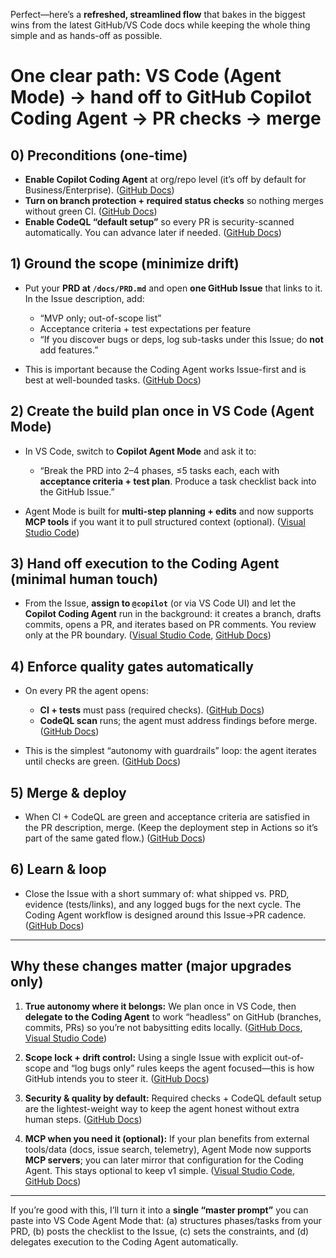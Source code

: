 Perfect—here’s a **refreshed, streamlined flow** that bakes in the biggest wins from the latest GitHub/VS Code docs while keeping the whole thing simple and as hands-off as possible.

# One clear path: VS Code (Agent Mode) → hand off to GitHub Copilot Coding Agent → PR checks → merge

## 0) Preconditions (one-time)

* **Enable Copilot Coding Agent** at org/repo level (it’s off by default for Business/Enterprise). ([GitHub Docs][1])
* **Turn on branch protection + required status checks** so nothing merges without green CI. ([GitHub Docs][2])
* **Enable CodeQL “default setup”** so every PR is security-scanned automatically. You can advance later if needed. ([GitHub Docs][3])

## 1) Ground the scope (minimize drift)

* Put your **PRD at `/docs/PRD.md`** and open **one GitHub Issue** that links to it. In the Issue description, add:

  * “MVP only; out-of-scope list”
  * Acceptance criteria + test expectations per feature
  * “If you discover bugs or deps, log sub-tasks under this Issue; do **not** add features.”
* This is important because the Coding Agent works Issue-first and is best at well-bounded tasks. ([GitHub Docs][4])

## 2) Create the build plan once in VS Code (Agent Mode)

* In VS Code, switch to **Copilot Agent Mode** and ask it to:

  * “Break the PRD into 2–4 phases, ≤5 tasks each, each with **acceptance criteria + test plan**. Produce a task checklist back into the GitHub Issue.”
* Agent Mode is built for **multi-step planning + edits** and now supports **MCP tools** if you want it to pull structured context (optional). ([Visual Studio Code][5])

## 3) Hand off execution to the **Coding Agent** (minimal human touch)

* From the Issue, **assign to `@copilot`** (or via VS Code UI) and let the **Copilot Coding Agent** run in the background: it creates a branch, drafts commits, opens a PR, and iterates based on PR comments. You review only at the PR boundary. ([Visual Studio Code][6], [GitHub Docs][4])

## 4) Enforce quality gates automatically

* On every PR the agent opens:

  * **CI + tests** must pass (required checks). ([GitHub Docs][7])
  * **CodeQL scan** runs; the agent must address findings before merge. ([GitHub Docs][8])
* This is the simplest “autonomy with guardrails” loop: the agent iterates until checks are green. ([GitHub Docs][9])

## 5) Merge & deploy

* When CI + CodeQL are green and acceptance criteria are satisfied in the PR description, merge. (Keep the deployment step in Actions so it’s part of the same gated flow.) ([GitHub Docs][7])

## 6) Learn & loop

* Close the Issue with a short summary of: what shipped vs. PRD, evidence (tests/links), and any logged bugs for the next cycle. The Coding Agent workflow is designed around this Issue→PR cadence. ([GitHub Docs][4])

---

## Why these changes matter (major upgrades only)

1. **True autonomy where it belongs:** We plan once in VS Code, then **delegate to the Coding Agent** to work “headless” on GitHub (branches, commits, PRs) so you’re not babysitting edits locally. ([GitHub Docs][9], [Visual Studio Code][6])

2. **Scope lock + drift control:** Using a single Issue with explicit out-of-scope and “log bugs only” rules keeps the agent focused—this is how GitHub intends you to steer it. ([GitHub Docs][4])

3. **Security & quality by default:** Required checks + CodeQL default setup are the lightest-weight way to keep the agent honest without extra human steps. ([GitHub Docs][2])

4. **MCP when you need it (optional):** If your plan benefits from external tools/data (docs, issue search, telemetry), Agent Mode now supports **MCP servers**; you can later mirror that configuration for the Coding Agent. This stays optional to keep v1 simple. ([Visual Studio Code][10], [GitHub Docs][11])

---

If you’re good with this, I’ll turn it into a **single “master prompt”** you can paste into VS Code Agent Mode that: (a) structures phases/tasks from your PRD, (b) posts the checklist to the Issue, (c) sets the constraints, and (d) delegates execution to the Coding Agent automatically.

[1]: https://docs.github.com/en/copilot/concepts/coding-agent/enable-coding-agent?utm_source=chatgpt.com "About enabling Copilot coding agent"
[2]: https://docs.github.com/en/repositories/configuring-branches-and-merges-in-your-repository/managing-protected-branches/managing-a-branch-protection-rule?utm_source=chatgpt.com "Managing a branch protection rule"
[3]: https://docs.github.com/code-security/secure-coding/setting-up-code-scanning-for-a-repository?utm_source=chatgpt.com "Configuring default setup for code scanning"
[4]: https://docs.github.com/en/copilot/how-tos/use-copilot-agents/coding-agent?utm_source=chatgpt.com "Copilot coding agent"
[5]: https://code.visualstudio.com/docs/copilot/chat/chat-agent-mode?utm_source=chatgpt.com "Use agent mode in VS Code"
[6]: https://code.visualstudio.com/docs/copilot/copilot-coding-agent?utm_source=chatgpt.com "GitHub Copilot coding agent"
[7]: https://docs.github.com/repositories/configuring-branches-and-merges-in-your-repository/managing-protected-branches/about-protected-branches?utm_source=chatgpt.com "About protected branches"
[8]: https://docs.github.com/code-security/code-scanning/introduction-to-code-scanning/about-code-scanning-with-codeql?utm_source=chatgpt.com "About code scanning with CodeQL"
[9]: https://docs.github.com/copilot/concepts/about-copilot-coding-agent?utm_source=chatgpt.com "About Copilot coding agent"
[10]: https://code.visualstudio.com/blogs/2025/02/24/introducing-copilot-agent-mode?utm_source=chatgpt.com "Introducing GitHub Copilot agent mode (preview)"
[11]: https://docs.github.com/copilot/how-tos/agents/copilot-coding-agent/extending-copilot-coding-agent-with-mcp?utm_source=chatgpt.com "Extending Copilot coding agent with the Model Context ..."
